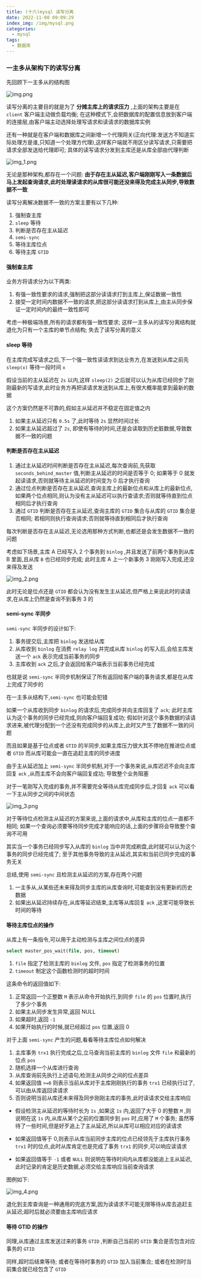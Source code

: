 ```yaml
---
title: (十六)mysql 读写分离
date: 2022-11-08 09:09:29
index_img: /img/mysql.png
categories:
  - mysql
tags:
  - 数据库
---
```


### 一主多从架构下的读写分离

先回顾下一主多从的结构图

![img.png](https://tva1.sinaimg.cn/large/008vK57jgy1h7y196hmklj30j00cttan.jpg)

读写分离的主要目的就是为了 **分摊主库上的请求压力** ,上面的架构主要是在 `client` 客户端主动做负载均衡; 在这种模式下,会把数据库的配置信息放到客户端的连接层,由客户端主动选择处理写请求和读请求的数据库实例

还有一种就是在客户端和数据库之间新增一个代理网关(正向代理:发送方不知道实际处理方是谁,只知道一个处理方代理),这样客户端就不用区分读写请求,只需要把请求全部发送给代理即可; 具体的读写请求分发到主库还是从库全部由代理判断

![img_1.png](https://tva1.sinaimg.cn/large/008vK57jgy1h7y19d7bvhj30hb0dvq4f.jpg)

无论是那种架构,都存在一个问题: **由于存在主从延迟,客户端刚刚写入一条数据后马上发起查询请求,此时处理读请求的从库很可能还没来得及完成主从同步,导致数据不一致**

读写分离解决数据不一致的方案主要有以下几种:

1. 强制查主库
2. `sleep` 等待
3. 判断是否存在主从延迟
4. `semi-sync`
5. 等待主库位点
6. 等待主库 `GTID`

#### 强制查主库

业务方将请求分为以下两类:

1. 有强一致性要求的请求,强制把这部分读请求打到主库上,保证数据一致性
2. 接受一定时间内数据不一致的请求,把这部分读请求打到从库上,由主从同步保证一定时间内的最终一致性即可

考虑一种极端场景,所有的请求都有强一致性要求; 这样一主多从的读写分离结构就退化为只有一个主库的单节点结构; 失去了读写分离的意义

#### sleep 等待

在主库完成写请求之后,下一个强一致性读请求到达业务方,在发送到从库之前先 `sleep(x)` 等待一段时间 `x`

假设当前的主从延迟在 `2s` 以内,这样 `sleep(2)` 之后就可以认为从库已经同步了刚刚最新的写请求,此时业务方再把读请求发送到从库上,有很大概率能拿到最新的数据

这个方案仍然是不可靠的,假如主从延迟并不稳定在固定值之内

1. 如果主从延迟只有 `0.5s` 了,此时等待 `2s` 显然时间过长
2. 如果主从延迟超过了 `2s`, 即使有等待的时间,还是会读取到历史脏数据,导致数据不一致的问题

#### 判断是否存在主从延迟

1. 通过主从延迟时间判断是否存在主从延迟,每次查询前,先获取 `seconds_behind_master` 值,判断主从延迟的时间是否等于 0; 如果等于 0 就发起读请求,否则就等待主从延迟的时间变为 0 后才执行查询
2. 通过位点判断是否存在主从延迟,查询主库上的最新位点和从库上的最新位点,如果两个位点相同,则认为没有主从延迟可以执行查请求;否则就等待直到位点相同后才执行查询
3. 通过 `GTID` 判断是否存在主从延迟,查询主库的 `GTID` 集合与从库的 `GTID` 集合是否相同; 若相同则执行查询请求;否则就等待直到相同后才执行查询

每次判断是否存在主从延迟,无论选用那种方式判断,也都还是会发生数据不一致的问题

考虑如下场景,主库 A 已经写入 2 个事务到 `binlog` ,并且发送了前两个事务到从库 B 里面,且从库 `B` 也已经同步完成; 此时主库 A 上一个新事务 3 刚刚写入完成,还没来得及发送

![img_2.png](https://tva1.sinaimg.cn/large/008vK57jgy1h7y19iv59mj30bq0a6wfe.jpg)

此时无论是位点还是 `GTID` 都会认为没有发生主从延迟,但严格上来说此时的读请求,在从库上仍然是查询不到事务 3 的

#### semi-sync 半同步

`semi-sync` 半同步的设计如下:

1. 事务提交后,主库把 `binlog` 发送给从库
2. 从库收到 `binlog` 在消费 `relay log` 并完成从库 `binlog` 的写入后,会给主库发送一个 `ack` 表示完成当前事务的同步
3. 主库收到 `ack` 之后,才会返回给客户端表示当前事务已经完成

也就是说 `semi-sync` 半同步机制保证了所有返回给客户端的事务请求,都是在从库上完成了同步的

在一主多从结构下,`semi-sync` 也可能会犯错

如果一个从库收到同步 `binlog` 的请求后,完成同步并向主库回复了 `ack`; 此时主库认为这个事务的同步已经完成,则向客户端回复成功; 假如针对这个事务数据的读请求进来,被代理分配到一个还没有完成同步的从库上,此时又产生了数据不一致的问题

而且如果是基于位点或者 `GTID` 的半同步,如果主库压力很大其不停地在推进位点或者 `GTID` 而从库可能会一直在追赶主库的同步进度

由于主从延迟加上 `semi-sync` 半同步机制,对于一个事务来说,从库迟迟不会向主库回复 `ack` ,从而主库不会向客户端回复成功; 导致整个业务阻塞

对于一笔刚写入完成的事务,并不需要完全等待从库完成同步后,才回复 `ack` 可以看一下主从同步之间的中间状态

![img_3.png](https://tva1.sinaimg.cn/large/008vK57jgy1h7y19r2wa6j30oe0ixdk3.jpg)

对于等待位点检测主从延迟的方案来说,上面的请求中,从库和主库的位点一直都不相同; 如果一个查询必须要等待同步完成才能响应的话,上面的步骤将会导致整个查询不可用

其实当一个事务已经同步写入从库的 `binlog` 当中并完成刷盘,此时就可以认为这个事务的同步已经完成了; 至于其他事务导致的主从延迟,其实和当前已同步完成的事务无关

总结,使用 `semi-sync` 且检测主从延迟的方案,存在两个问题

1. 一主多从,从某些还未来得及同步主库的从库查询时,可能查到没有更新的历史数据
2. 如果出从延迟持续存在,从库等延迟结束,主库等从库回复 `ack` ,这里可能导致长时间的等待

#### 等待主库位点的操作

从库上有一条指令,可以用于主动检测与主库之间位点的差异

```sql
select master_pos_wait(file, pos, timeout)
```

1. `file` 指定了检测主库的 `binlog` 文件, `pos` 指定了检测事务的位置
2. `timeout` 制定这个函数检测时的超时时间

这条命令的返回值如下:

1. 正常返回一个正整数 `M` 表示从命令开始执行,到同步 `file` 的 `pos` 位置时,执行了多少个事务
2. 如果主从同步发生异常,返回 NULL
3. 如果超时,返回 `-1`
4. 如果开始执行的时候,就已经超过 `pos` 位置,返回 0

对于上面 `semi-sync` 产生的问题,看看等待主库位点如何解决

1. 主库事务 `trx1` 执行完成之后,立马查询当前主库的 `binlog` 文件 `file` 和最新的位点 `pos`
2. 随机选择一个从库进行查询
3. 从库查询前先执行上述语句,检测主从同步之间的位点差异
4. 如果返回值 `>=0` 则表示当前从库对于主库刚刚执行的事务 `trx1` 已经执行过了,可以由从库返回读请求
5. 否则说明当前从库还未来得及同步刚刚主库的事务,此时读请求交给主库响应

* 假设检测主从延迟的等待时长为 `1s` ,如果这 `1s` 内,返回了大于 0 的整数 `M` ,则说明在这 `1s` 内,从库从某个之前的位置同步到 `pos` 时,应用了 `M` 个事务; 虽然等待了一些时间,但是好歹追上了主从延迟,所以从库可以相应对应的读请求

* 如果返回值等于 0,则表示从库当前同步主库的位点已经领先于主库执行事务 `trx1` 时的位点,此时从库肯定也是完成了事务 `trx1` 的同步,可以响应读请求

* 如果返回值等于 `-1` 或者 `NULL` 则说明在等待时间内从库都没能追上主从延迟,此时记录的肯定是历史数据,必须交给主库响应当前查询请求

图例如下:

![img_4.png](https://tva1.sinaimg.cn/large/008vK57jgy1h7y19xa2l8j30mh0g5n2i.jpg)

退化到主库查询是一种通用的兜底方案,因为读请求不可能无限等待从库去追赶主从延迟;超时后就必须要由主库响应请求

#### 等待 GTID 的操作

同理,从库通过主库发送过来的事务 `GTID` ,判断自己当前的 `GTID` 集合是否包含对应事务的 `GTID` 

同样,超时后结束等待; 或者在等待时事务的 `GTID` 加入当前集合; 或者在检测时当前集合就已经包含了 `GTID` 